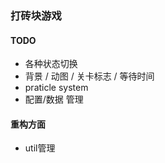 ### 打砖块游戏

#### TODO
* 各种状态切换
* 背景 / 动图 / 关卡标志 / 等待时间
* praticle system
* 配置/数据 管理

#### 重构方面
* util管理